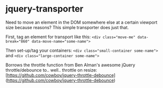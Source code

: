 # jquery-transporter
Need to move an element in the DOM somewhere else at a certain viewport size because reasons? This simple transporter does just that.

First, tag an element for transport like this: `<div class="move-me" data-break="860" data-move-name="some-name">`

Then set-up/tag your containers: `<div class="small-container some-name">` and `<div class="large-container some-name">`

Borrows the throttle function from Ben Alman's awesome jQuery throttle/debounce to.. well.. throttle on resize: [https://github.com/cowboy/jquery-throttle-debounce] (https://github.com/cowboy/jquery-throttle-debounce)

